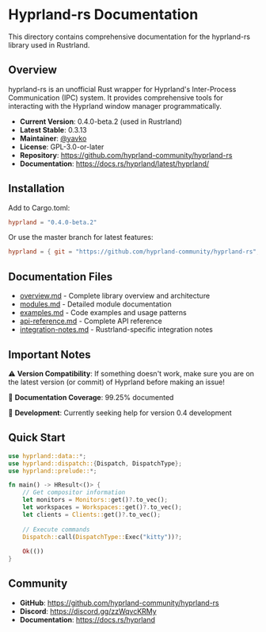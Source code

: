 # Hyprland-rs Documentation

This directory contains comprehensive documentation for the hyprland-rs library used in Rustrland.

## Overview

hyprland-rs is an unofficial Rust wrapper for Hyprland's Inter-Process Communication (IPC) system. It provides comprehensive tools for interacting with the Hyprland window manager programmatically.

- **Current Version**: 0.4.0-beta.2 (used in Rustrland)
- **Latest Stable**: 0.3.13
- **Maintainer**: [@yavko](https://github.com/yavko)
- **License**: GPL-3.0-or-later
- **Repository**: https://github.com/hyprland-community/hyprland-rs
- **Documentation**: https://docs.rs/hyprland/latest/hyprland/

## Installation

Add to Cargo.toml:
```toml
hyprland = "0.4.0-beta.2"
```

Or use the master branch for latest features:
```toml
hyprland = { git = "https://github.com/hyprland-community/hyprland-rs", branch = "master" }
```

## Documentation Files

- [overview.md](./overview.md) - Complete library overview and architecture
- [modules.md](./modules.md) - Detailed module documentation
- [examples.md](./examples.md) - Code examples and usage patterns
- [api-reference.md](./api-reference.md) - Complete API reference
- [integration-notes.md](./integration-notes.md) - Rustrland-specific integration notes

## Important Notes

⚠️ **Version Compatibility**: If something doesn't work, make sure you are on the latest version (or commit) of Hyprland before making an issue!

📖 **Documentation Coverage**: 99.25% documented

🔧 **Development**: Currently seeking help for version 0.4 development

## Quick Start

```rust
use hyprland::data::*;
use hyprland::dispatch::{Dispatch, DispatchType};
use hyprland::prelude::*;

fn main() -> HResult<()> {
    // Get compositor information
    let monitors = Monitors::get()?.to_vec();
    let workspaces = Workspaces::get()?.to_vec();
    let clients = Clients::get()?.to_vec();
    
    // Execute commands
    Dispatch::call(DispatchType::Exec("kitty"))?;
    
    Ok(())
}
```

## Community

- **GitHub**: https://github.com/hyprland-community/hyprland-rs
- **Discord**: https://discord.gg/zzWqvcKRMy
- **Documentation**: https://docs.rs/hyprland